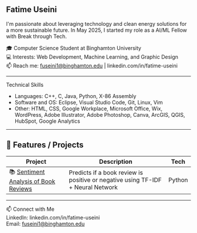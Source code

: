 Fatime Useini
---

I'm passionate about leveraging technology and clean energy solutions for a more sustainable future. In May 2025, I started my role as a AI/ML Fellow with Break through Tech.

🎓 Computer Science Student at Binghamton University  
💻 Interests: Web Development, Machine Learning, and Graphic Design  
📫 Reach me: fuseini1@binghamton.edu | linkedin.com/in/fatime-useini  

---

Technical Skills
- Languages: C++, C, Java, Python, X-86 Assembly
- Software and OS: Eclipse, Visual Studio Code, Git, Linux, Vim
- Other: HTML, CSS, Google Workplace, Microsoft Office, Wix, WordPress, Adobe Illustrator, Adobe Photoshop, Canva, ArcGIS, QGIS, HubSpot, Google Analytics

---

## 🚀 Features / Projects

| Project | Description | Tech |
|--------|-------------|--------|
| 📚 [Sentiment Analysis of Book Reviews](https://github.com/Fatimeu/My-eCornell-Portfolio) | Predicts if a book review is positive or negative using TF-IDF + Neural Network | Python |


---

📫 Connect with Me  
LinkedIn: linkedin.com/in/fatime-useini    
Email: fuseini1@binghamton.edu  
